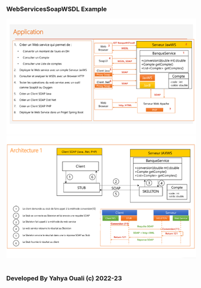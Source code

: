 <h3>WebServicesSoapWSDL Example</h3>

<img src="https://raw.githubusercontent.com/marshmelloyahya/WebServicesSoapWSDL/main/Readme%20Pics/preview1.png"/>
<img src="https://raw.githubusercontent.com/marshmelloyahya/WebServicesSoapWSDL/main/Readme%20Pics/preview2.png"/>
<br></br>
<h3>Developed By Yahya Ouali (c) 2022-23</h3>
